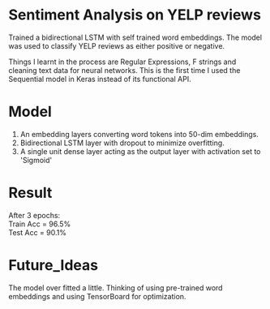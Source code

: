 # Sentiment Analysis on YELP reviews

Trained a bidirectional LSTM with self trained word embeddings. The model was used to classify YELP reviews as either positive or negative.

Things I learnt in the process are Regular Expressions, F strings and cleaning text data for neural networks. This is the first time I used the Sequential model in Keras instead of its functional API.

# Model

1. An embedding layers converting word tokens into 50-dim embeddings.
2. Bidirectional LSTM layer with dropout to minimize overfitting.
3. A single unit dense layer acting as the output layer with activation set to 'Sigmoid'

# Result

After 3 epochs: <br>
Train Acc = 96.5% <br>
Test Acc = 90.1% <br>

# Future_Ideas

The model over fitted a little. Thinking of using pre-trained word embeddings and using TensorBoard for optimization.
